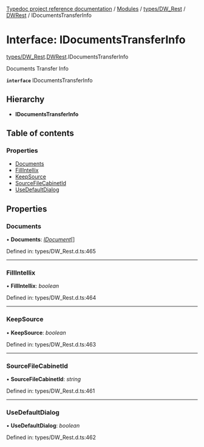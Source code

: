 [Typedoc project reference documentation](../README.md) / [Modules](../modules.md) / [types/DW_Rest](../modules/types_dw_rest.md) / [DWRest](../modules/types_dw_rest.dwrest.md) / IDocumentsTransferInfo

# Interface: IDocumentsTransferInfo

[types/DW_Rest](../modules/types_dw_rest.md).[DWRest](../modules/types_dw_rest.dwrest.md).IDocumentsTransferInfo

Documents Transfer Info

**`interface`** IDocumentsTransferInfo

## Hierarchy

* **IDocumentsTransferInfo**

## Table of contents

### Properties

- [Documents](types_dw_rest.dwrest.idocumentstransferinfo.md#documents)
- [FillIntellix](types_dw_rest.dwrest.idocumentstransferinfo.md#fillintellix)
- [KeepSource](types_dw_rest.dwrest.idocumentstransferinfo.md#keepsource)
- [SourceFileCabinetId](types_dw_rest.dwrest.idocumentstransferinfo.md#sourcefilecabinetid)
- [UseDefaultDialog](types_dw_rest.dwrest.idocumentstransferinfo.md#usedefaultdialog)

## Properties

### Documents

• **Documents**: [*IDocument*](types_dw_rest.dwrest.idocument.md)[]

Defined in: types/DW_Rest.d.ts:465

___

### FillIntellix

• **FillIntellix**: *boolean*

Defined in: types/DW_Rest.d.ts:464

___

### KeepSource

• **KeepSource**: *boolean*

Defined in: types/DW_Rest.d.ts:463

___

### SourceFileCabinetId

• **SourceFileCabinetId**: *string*

Defined in: types/DW_Rest.d.ts:461

___

### UseDefaultDialog

• **UseDefaultDialog**: *boolean*

Defined in: types/DW_Rest.d.ts:462

